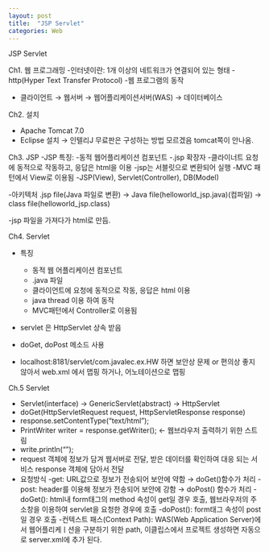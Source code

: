 ```yaml
---
layout: post
title:  "JSP Servlet"
categories: Web
---
```


JSP Servlet

Ch1. 웹 프로그래밍
-인터넷이란: 1개 이상의 네트워크가 연결되어 있는 형태
-http(Hyper Text Transfer Protocol)
-웹 프로그램의 동작
- 클라이언트 → 웹서버 → 웹어플리케이션서버(WAS) → 데이터베이스

Ch2. 설치
- Apache Tomcat 7.0
- Eclipse 설치 → 인텔리J 무료판은 구성하는 방법 모르겠음 tomcat쪽이 안나옴.

Ch3. JSP
-JSP 특징: 
	-동적 웹어플리케이션 컴포넌트
	-.jsp 확장자
	-클라이너트 요청에 동적으로 작동하고, 응답은 html을 이용
	-jsp는 서블릿으로 변환되어 실행
	-MVC 패턴에서 View로 이용됨
	-JSP(View), Servlet(Controller), DB(Model)

-아키텍처
.jsp file(Java 파일로 변환) → Java file(helloworld_jsp.java)(컴파일) → class file(helloworld_jsp.class)

-jsp 파일을 가져다가 html로 만듬.

Ch4. Servlet
- 특징
	- 동적 웹 어플리케이션 컴포넌트
	- .java 파일
	- 클라이언트에 요청에 동적으로 작동, 응답은 html 이용
	- java thread 이용 하여 동작
	- MVC패턴에서 Controller로 이용됨

- servlet 은 HttpServlet 상속 받음
- doGet, doPost 메소드 사용
- localhost:8181/servlet/com.javalec.ex.HW 하면 보안상 문제 or 편의상 좋지 않아서 web.xml 에서 맵핑 하거나, 어노테이션으로 맵핑

Ch.5 Servlet 
- Servlet(interface) → GenericServlet(abstract) → HttpServlet
- doGet(HttpServletRequest request, HttpServletResponse response)
- response.setContentType(“text/html”);
- PrintWriter writer = response.getWriter(); ← 웹브라우저 출력하기 위한 스트림
- write.println(“<html>”);
- request 객체에 정보가 담겨 웹서버로 전달, 받은 데이터를 확인하여 대응 되는 서비스 response 객체에 담아서 전달
- 요청방식
	-get: URL값으로 정보가 전송되어 보안에 약함 → doGet()함수가 처리
	-post: header를 이용해 정보가 전송되어 보안에 강함 → doPost() 함수가 처리
-doGet(): html내 form태그의 method 속성이 get일 경우 호출, 웹브라우저의 주소창을 이용하여 servlet을 요청한 경우에 호출
-doPost(): form태그 속성이 post일 경우 호출
-컨텍스트 패스(Context Path): WAS(Web Application Server)에서 웹어플리케ㅣ션을 구분하기 위한 path, 이클립스에서 프로젝트 생성하면 자동으로 server.xml에 추가 된다.

